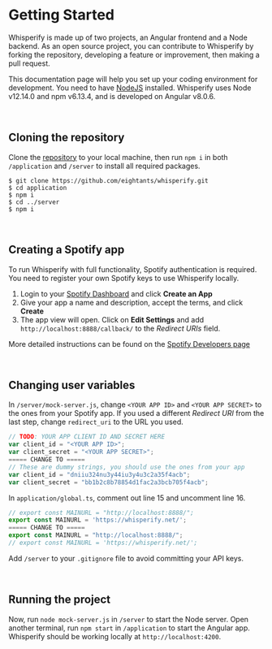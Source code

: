 # Getting Started
Whisperify is made up of two projects, an Angular frontend and a Node backend. As an open source project, you can contribute to Whisperify by forking the repository, developing a feature or improvement, then making a pull request. 

This documentation page will help you set up your coding environment for development. You need to have [NodeJS](https://nodejs.org/en/download/) installed. Whisperify uses Node v12.14.0 and npm v6.13.4, and is developed on Angular v8.0.6. 

<br>

<h2 id="cloning-the-repository">Cloning the repository</h2>

Clone the [repository](https://github.com/eightants/whisperify.git) to your local machine, then run `npm i` in both `/application` and `/server` to install all required packages. 
```
$ git clone https://github.com/eightants/whisperify.git
$ cd application
$ npm i
$ cd ../server
$ npm i
```

<br>

<h2 id="creating-a-spotify-app">Creating a Spotify app</h2>

To run Whisperify with full functionality, Spotify authentication is required. You need to register your own Spotify keys to use Whisperify locally. 

1. Login to your [Spotify Dashboard](https://developer.spotify.com/dashboard/) and click **Create an App**
2. Give your app a name and description, accept the terms, and click **Create**
3. The app view will open. Click on **Edit Settings** and add `http://localhost:8888/callback/` to the *Redirect URIs* field. 

More detailed instructions can be found on the [Spotify Developers page](https://developer.spotify.com/documentation/general/guides/app-settings/)

<br>

<h2 id="changing-user-variables">Changing user variables</h2>

In `/server/mock-server.js`, change `<YOUR APP ID>` and `<YOUR APP SECRET>` to the ones from your Spotify app. If you used a different *Redirect URI* from the last step, change `redirect_uri` to the URL you used. 
```javascript
// TODO: YOUR APP CLIENT ID AND SECRET HERE
var client_id = "<YOUR APP ID>"; 
var client_secret = "<YOUR APP SECRET>";
===== CHANGE TO =====
// These are dummy strings, you should use the ones from your app
var client_id = "dniiu324nu3y44iu3y4u3c2a35f4acb"; 
var client_secret = "bb1b2c8b78854d1fac2a3bcb705f4acb";
```

In `application/global.ts`, comment out line 15 and uncomment line 16. 
```typescript
// export const MAINURL = "http://localhost:8888/";
export const MAINURL = 'https://whisperify.net/';
===== CHANGE TO =====
export const MAINURL = "http://localhost:8888/";
// export const MAINURL = 'https://whisperify.net/';
```

Add `/server` to your `.gitignore` file to avoid committing your API keys. 

<br>

<h2 id="running-the-project">Running the project</h2>

Now, run `node mock-server.js` in `/server` to start the Node server. Open another terminal, run `npm start` in `/application` to start the Angular app. Whisperify should be working locally at `http://localhost:4200`. 

<br>